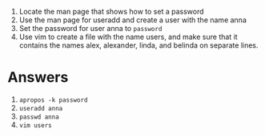 1. Locate the man page that shows how to set a password
2. Use the man page for useradd and create a user with the name anna
3. Set the password for user anna to `password`
4. Use vim to create a file with the name users, and make sure that it contains the names alex, alexander, linda, and belinda on separate lines.










# Answers
1. `apropos -k password`
2. `useradd anna`
3. `passwd anna`
4. `vim users`